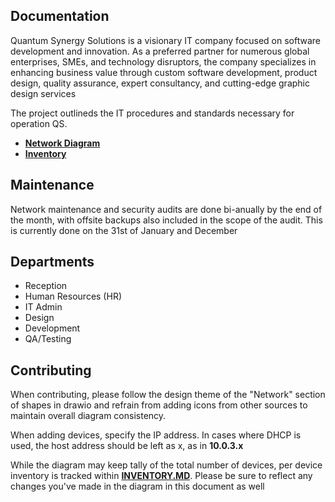## Documentation

Quantum Synergy Solutions is a visionary IT company focused on software development and innovation. As a preferred partner for numerous global enterprises, SMEs, and technology disruptors, the company specializes in enhancing business value through custom software development, product design, quality assurance, expert consultancy, and cutting-edge graphic design services

The project outlineds the IT procedures and standards necessary for operation QS.

- [**Network Diagram**](diagram.drawio.png)
- [**Inventory**](INVENTORY.MD)

## Maintenance

Network maintenance and security audits are done bi-anually by the end of the month, with offsite backups also included in the scope of the audit. This is currently done on the 31st of January and December

## Departments

- Reception
- Human Resources (HR)
- IT Admin
- Design
- Development
- QA/Testing

## Contributing

When contributing, please follow the design theme of the "Network" section of shapes in drawio and refrain from adding icons from other sources to maintain overall diagram consistency.

When adding devices, specify the IP address. In cases where DHCP is used, the host address should be left as x, as in **10.0.3.x**

While the diagram may keep tally of the total number of devices, per device inventory is tracked within [**INVENTORY.MD**](INVENTORY.MD). Please be sure to reflect any changes you've made in the diagram in this document as well

